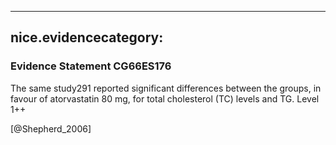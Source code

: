 
---
nice.evidencecategory: 
---

### Evidence Statement CG66ES176
The same study291 reported significant differences between the groups, in favour of atorvastatin 80 mg, for total cholesterol (TC) levels and TG. Level 1++

[@Shepherd_2006]

